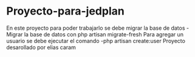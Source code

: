 # Proyecto-para-jedplan
En este proyecto para poder trabajarlo se debe migrar la base de datos
-Migrar la base de datos con php artisan migrate-fresh
Para agregar un usuario se debe ejecutar el comando
-php artisan create:user
Proyecto desarollado por elias caram
